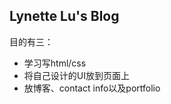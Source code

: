 Lynette Lu's Blog
-------------------

目的有三：

* 学习写html/css
* 将自己设计的UI放到页面上
* 放博客、contact info以及portfolio


